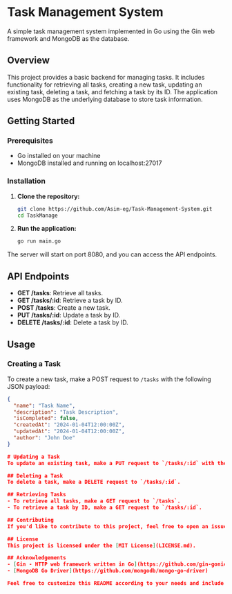 # Task Management System

A simple task management system implemented in Go using the Gin web framework and MongoDB as the database.

## Overview

This project provides a basic backend for managing tasks. It includes functionality for retrieving all tasks, creating a new task, updating an existing task, deleting a task, and fetching a task by its ID. The application uses MongoDB as the underlying database to store task information.

## Getting Started

### Prerequisites

- Go installed on your machine
- MongoDB installed and running on localhost:27017

### Installation

1. **Clone the repository:**

    ```bash
    git clone https://github.com/Asim-eg/Task-Management-System.git
    cd TaskManage
    ```

2. **Run the application:**

    ```bash
    go run main.go
    ```

The server will start on port 8080, and you can access the API endpoints.

## API Endpoints

- **GET /tasks**: Retrieve all tasks.
- **GET /tasks/:id**: Retrieve a task by ID.
- **POST /tasks**: Create a new task.
- **PUT /tasks/:id**: Update a task by ID.
- **DELETE /tasks/:id**: Delete a task by ID.

## Usage

### Creating a Task

To create a new task, make a POST request to `/tasks` with the following JSON payload:

```json
{
  "name": "Task Name",
  "description": "Task Description",
  "isCompleted": false,
  "createdAt": "2024-01-04T12:00:00Z",
  "updatedAt": "2024-01-04T12:00:00Z",
  "author": "John Doe"
}

# Updating a Task
To update an existing task, make a PUT request to `/tasks/:id` with the updated task details in the JSON payload.

## Deleting a Task
To delete a task, make a DELETE request to `/tasks/:id`.

## Retrieving Tasks
- To retrieve all tasks, make a GET request to `/tasks`.
- To retrieve a task by ID, make a GET request to `/tasks/:id`.

## Contributing
If you'd like to contribute to this project, feel free to open an issue or submit a pull request.

## License
This project is licensed under the [MIT License](LICENSE.md).

## Acknowledgements
- [Gin - HTTP web framework written in Go](https://github.com/gin-gonic/gin)
- [MongoDB Go Driver](https://github.com/mongodb/mongo-go-driver)

Feel free to customize this README according to your needs and include any additional information specific to your project.

